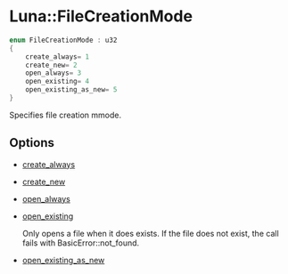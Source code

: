 # Luna::FileCreationMode

```c++
enum FileCreationMode : u32
{
    create_always= 1
    create_new= 2
    open_always= 3
    open_existing= 4
    open_existing_as_new= 5
}
```

Specifies file creation mmode. 

## Options
* [create_always](group___runtime_file_1gga191cbeed882d989eae99623be3fd60d3ab03c6a6956b8e7be9fe2961b5789ea4d.md)
* [create_new](group___runtime_file_1gga191cbeed882d989eae99623be3fd60d3a310252600a249abffe9224a0921f176f.md)
* [open_always](group___runtime_file_1gga191cbeed882d989eae99623be3fd60d3a19489a00a74d7c46c7153d749628bbfd.md)
* [open_existing](group___runtime_file_1gga191cbeed882d989eae99623be3fd60d3aa200dcd6176417e93be2405188ae7cc9.md)

    Only opens a file when it does exists. If the file does not exist, the call fails with BasicError::not_found. 

* [open_existing_as_new](group___runtime_file_1gga191cbeed882d989eae99623be3fd60d3a2946e7d8e6aa02dab7b39419c0d44e7b.md)
